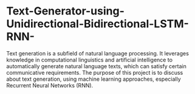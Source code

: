 # Text-Generator-using-Unidirectional-Bidirectional-LSTM-RNN-
Text generation is a subfield of natural language processing. It leverages knowledge in computational linguistics and artificial intelligence to automatically generate natural language texts, which can satisfy certain communicative requirements. The purpose of this project is to discuss about text generation, using machine learning approaches, especially Recurrent Neural Networks (RNN). 
